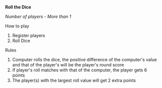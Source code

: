 **Roll the Dice**

_Number of players - More than 1_


How to play
1. Register players
2. Roll Dice


Rules
1. Computer rolls the dice, the positive difference of the computer's value and that of the player's will be the player's round score
2. If player's roll matches with that of the computer, the player gets 6 points
3. The player(s) with the largest roll value will get 2 extra points
